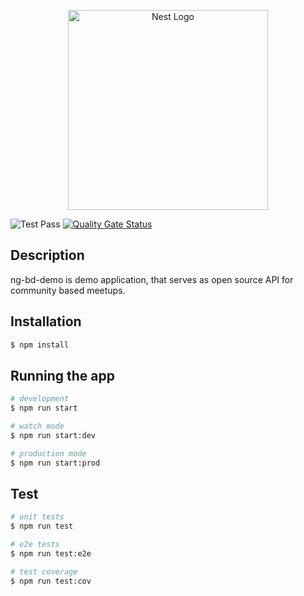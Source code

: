 <p align="center">
  <a href="http://nestjs.com/" target="blank"><img src="https://nestjs.com/img/logo_text.svg" width="320" alt="Nest Logo" /></a>
</p>


![Test Pass](https://github.com/Saad-Amjad/ng-bd-demo/workflows/Continuous%20Integration/badge.svg)
[![Quality Gate Status](https://sonarcloud.io/api/project_badges/measure?project=saadbinamjad_ng-bd-demo&metric=alert_status)](https://sonarcloud.io/dashboard?id=saadbinamjad_ng-bd-demo)

## Description

ng-bd-demo is demo application, that serves as open source API for community based meetups.

## Installation

```bash
$ npm install
```

## Running the app

```bash
# development
$ npm run start

# watch mode
$ npm run start:dev

# production mode
$ npm run start:prod
```

## Test

```bash
# unit tests
$ npm run test

# e2e tests
$ npm run test:e2e

# test coverage
$ npm run test:cov
```
